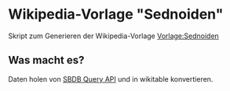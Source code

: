# Wikipedia-Vorlage "Sednoiden"
Skript zum Generieren der Wikipedia-Vorlage [Vorlage:Sednoiden](https://de.wikipedia.org/wiki/Vorlage:Sednoiden)

## Was macht es?
Daten holen von [SBDB Query API](https://ssd.jpl.nasa.gov/) und in wikitable konvertieren.
